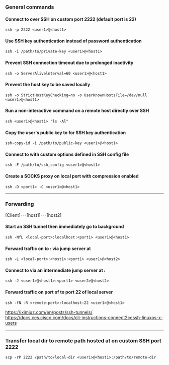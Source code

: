 ### General commands

#### Connect to <host> over SSH on custom port 2222 (default port is 22)
`ssh -p 2222 <user1>@<host1>`

#### Use SSH key authentication instead of password authentication 
`ssh -i /path/to/private-key <user1>@<host1>`

#### Prevent SSH connection timeout due to prolonged inactivity 
`ssh -o ServerAlivelnterval=60 <user1>@<host1>`

#### Prevent the host key to be saved locally
`ssh -o StrictHostKeyChecking=no -o UserKnownHostsFile=/dev/null <user1>@<host1>`

#### Run a non-interactive command on a remote host directly over SSH
`ssh <user1>@<host1> "ls -Al"`

#### Copy the user's public key to <host> for SSH key authentication 
`ssh-copy-id -i /path/to/public-key <user1>@<host1>`

#### Connect to <host> with custom options defined in SSH config file 
`ssh -F /path/to/ssh_config <user1>@<host1>`

#### Create a SOCKS proxy on local port <port1> with compression enabled
`ssh -D <port1> -C <user1>@<host1>`

----

### Forwarding

[Client]---[host1]---[host2]

#### Start an SSH tunnel then immediately go to background
`ssh -NfL <local-port>:localhost:<port1> <user1>@<host1>`

#### Forward traffic on <local-port> to <host1>:<port> via jump server at <host2>
`ssh -L <local-port>:<host1>:<port1> <user1>@<host2>`

#### Connect to <host2> via an intermediate jump server at <host1>:<port1>
`ssh -J <user1>@<host1>:<port1> <user2>@<host2>`

#### Forward traffic on port <remote-port> of <host> to port 22 of local server
`ssh -fN -R <remote-port>:localhost:22 <user1>@<host1>`

https://iximiuz.com/en/posts/ssh-tunnels/
https://docs.ces.cisco.com/docs/cli-instructions-connect2cessh-linuxos-x-users

----

### Transfer local dir to remote path hosted at <host1> on custom SSH port 2222
`scp -rP 2222 /path/to/local-dir <user1>@<host1>:/path/to/remote-dir`
